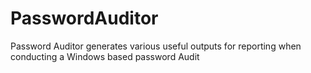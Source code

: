 # PasswordAuditor
Password Auditor generates various useful outputs for reporting when conducting a Windows based password Audit
